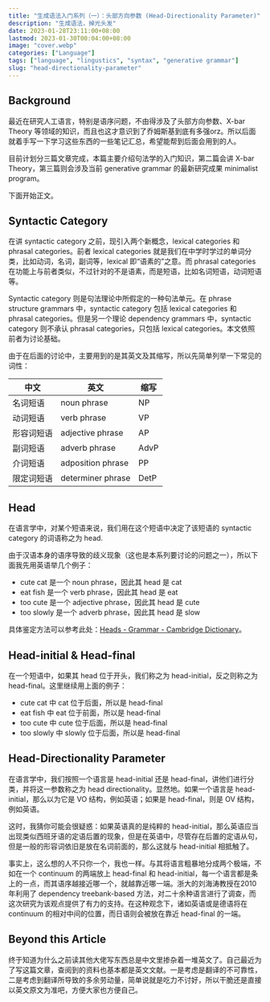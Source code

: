 ```yaml
---
title: "生成语法入门系列（一）：头部方向参数 (Head-Directionality Parameter)"
description: "生成语法，掉光头发"
date: 2023-01-28T23:11:00+08:00
lastmod: 2023-01-30T00:04:00+08:00
image: "cover.webp"
categories: ["Language"]
tags: ["language", "lingustics", "syntax", "generative grammar"]
slug: "head-directionality-parameter"
---
```


## Background

最近在研究人工语言，特别是语序问题，不由得涉及了头部方向参数、X-bar Theory 等领域的知识，而且也这才意识到了乔姆斯基到底有多强orz。所以后面就着手写一下学习这些东西的一些笔记汇总，希望能帮到后面会用到的人。

目前计划分三篇文章完成，本篇主要介绍句法学的入门知识，第二篇会讲 X-bar Theory，第三篇则会涉及当前 generative grammar 的最新研究成果 minimalist program。

下面开始正文。

## Syntactic Category

在讲 syntactic category 之前，现引入两个新概念，lexical categories 和 phrasal categories。前者 lexical categories 就是我们在中学时学过的单词分类，比如动词，名词，副词等，lexical 即“语素的”之意。而 phrasal categories 在功能上与前者类似，不过针对的不是语素，而是短语，比如名词短语，动词短语等。

Syntactic category 则是句法理论中所假定的一种句法单元。在 phrase structure grammars 中，syntactic category 包括 lexical categories 和 phrasal categories。但是另一个理论 dependency grammars 中，syntactic category 则不承认 phrasal categories，只包括 lexical categories。本文依照前者为讨论基础。

由于在后面的讨论中，主要用到的是其英文及其缩写，所以先简单列举一下常见的词性：

| 中文       | 英文              | 缩写 |
| ---------- | ----------------- | ---- |
| 名词短语   | noun phrase       | NP   |
| 动词短语   | verb phrase       | VP   |
| 形容词短语 | adjective phrase  | AP   |
| 副词短语   | adverb phrase     | AdvP |
| 介词短语   | adposition phrase | PP   |
| 限定词短语 | determiner phrase | DetP |

## Head

在语言学中，对某个短语来说，我们用在这个短语中决定了该短语的 syntactic category 的词语称之为 head.

由于汉语本身的语序导致的歧义现象（这也是本系列要讨论的问题之一），所以下面我先用英语举几个例子：

- cute cat 是一个 noun phrase，因此其 head 是 cat
- eat fish 是一个 verb phrase，因此其 head 是 eat
- too cute 是一个 adjective phrase，因此其 head 是 cute
- too slowly 是一个 adverb phrase，因此其 head 是 slow

具体鉴定方法可以参考此处：[Heads - Grammar - Cambridge Dictionary](https://dictionary.cambridge.org/grammar/british-grammar/heads)。

## Head-initial & Head-final

在一个短语中，如果其 head 位于开头，我们称之为 head-initial，反之则称之为 head-final。这里继续用上面的例子：

- cute cat 中 cat 位于后面，所以是 head-final
- eat fish 中 eat 位于前面，所以是 head-final
- too cute 中 cute 位于后面，所以是 head-final
- too slowly 中 slowly 位于后面，所以是 head-final

## Head-Directionality Parameter

在语言学中，我们按照一个语言是 head-initial 还是 head-final，讲他们进行分类，并将这一参数称之为 head directionality。显然地。如果一个语言是 head-initial，那么以为它是 VO 结构，例如英语；如果是 head-final，则是 OV 结构，例如英语。

这时，我猜你可能会很疑惑：如果英语真的是纯粹的 head-initial，那么英语应当出现类似西班牙语的定语后置的现象，但是在英语中，尽管存在后置的定语从句，但是一般的形容词依旧是放在名词前面的，那么这就与 head-initial 相抵触了。

事实上，这么想的人不只你一个，我也一样。与其将语言粗暴地分成两个极端，不如在一个 continuum 的两端放上 head-final 和 head-initial，每一个语言都是条上的一点，而其语序越接近哪一个，就越靠近哪一端。浙大的刘海涛教授在2010年利用了 dependency treebank-based 方法，对二十余种语言进行了调查，而这次研究为该观点提供了有力的支持。在这种观念下，诸如英语或是德语将在 continuum 的相对中间的位置，而日语则会被放在靠近 head-final 的一端。

## Beyond this Article

终于知道为什么之前读其他大佬写东西总是中文里掺杂着一堆英文了。自己最近为了写这篇文章，查阅到的资料也基本都是英文文献。一是考虑是翻译的不可靠性，二是考虑到翻译所导致的多余劳动量，简单说就是吃力不讨好，所以干脆还是直接以英文原文为准吧，方便大家也方便自己。